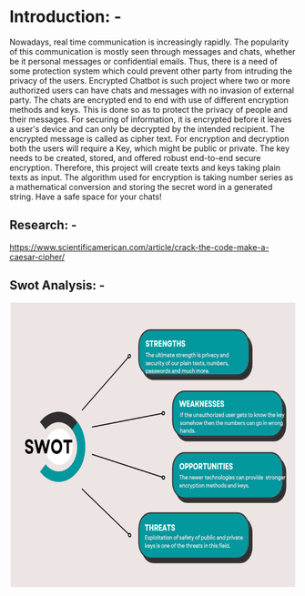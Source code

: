 # Introduction: -
Nowadays, real time communication is increasingly rapidly. The popularity of this communication is mostly seen through messages and chats, whether be it personal messages or confidential emails. Thus, there is a need of some protection system which could prevent other party from intruding the privacy of the users. Encrypted Chatbot is such project where two or more authorized users can have chats and messages with no invasion of external party. The chats are encrypted end to end with use of different encryption methods and keys. This is done so as to protect the privacy of people and their messages. For securing of information, it is encrypted before it leaves a user's device and can only be decrypted by the intended recipient. The encrypted message is called as cipher text. For encryption and decryption both the users will require a Key, which might be public or private. The key needs to be created, stored, and offered robust end-to-end secure encryption. Therefore, this project will create texts and keys taking plain texts as input. The algorithm used for encryption is taking number series as a mathematical conversion and storing the secret word in a generated string. Have a safe space for your chats!

## Research: -
https://www.scientificamerican.com/article/crack-the-code-make-a-caesar-cipher/

## Swot Analysis: -

<p align="center">
  <img 
    width="500"
    height="500"
  src="https://github.com/Madhushreevp/OOPs-Python/blob/dfbf75b1646c4fd0f6f4015050372efdd7b7c255/1_Requirements/SWOT.PNG"
  >
</p>

